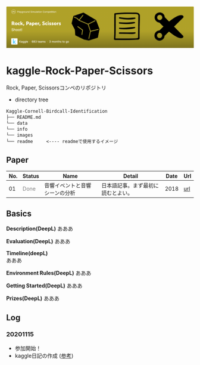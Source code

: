 ![comp](./data/info/images/readme/001_comp.png)
# kaggle-Rock-Paper-Scissors
Rock, Paper, Scissorsコンペのリポジトリ

- directory tree
```
Kaggle-Cornell-Birdcall-Identification
├── README.md
└── data    
└── info
└── images
└── readme     <---- readmeで使用するイメージ
```

## Paper
|No.|Status|Name|Detail|Date|Url|
|---|---|---|---|---|---|
|01|<font color='gray'>Done</font>|音響イベントと音響シーンの分析|日本語記事。まず最初に読むとよい。|2018|[url](https://www.jstage.jst.go.jp/article/jasj/74/4/74_198/_pdf)|

## Basics

**Description(DeepL)**
あああ

**Evaluation(DeepL)**
あああ

**Timeline(deepL)**   
あああ

**Environment Rules(DeepL)**
あああ

**Getting Started(DeepL)**
あああ

**Prizes(DeepL)**
あああ

## Log
### 20201115
- 参加開始！
- kaggle日記の作成 ([参考](https://github.com/fkubota/kaggle-Cornell-Birdcall-Identification))